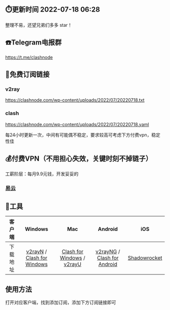 ## ⏱️更新时间 2022-07-18 06:28

整理不易，还望兄弟们多多 star！

## ☎️Telegram电报群

https://t.me/clashnode

## 🔗免费订阅链接

### v2ray

https://clashnode.com/wp-content/uploads/2022/07/20220718.txt

### clash

https://clashnode.com/wp-content/uploads/2022/07/20220718.yaml

每24小时更新一次，中间有可能偶不稳定，要求较高可考虑下方付费vpn，稳定性佳

## 💰付费VPN（不用担心失效，关键时刻不掉链子）

工薪阶层：每月9.9元钱，开发妥妥的

### [易云](https://yiyun.io/#/register?code=rB5YAFAy)

## 🔨工具

 客户端 | Windows | Mac | Android | iOS 
 :-: | :-: | :-:| :-:| :-:
 下载地址 | [v2rayN](https://github.com/2dust/v2rayN/releases/download/3.27/v2rayN-Core.zip) / [Clash for Windows](https://github.com/Fndroid/clash_for_windows_pkg/releases) | [Clash for Windows](https://github.com/Fndroid/clash_for_windows_pkg/releases) / [v2rayU](https://github.com/yanue/V2rayU/releases/download/3.2.0/V2rayU.dmg) | [v2rayNG](https://github.com/2dust/v2rayNG/releases) / [Clash for Android](https://github.com/Kr328/ClashForAndroid/releases) | [Shadowrocket](https://apps.apple.com/us/app/shadowrocket/id932747118) 

## 使用方法

打开对应客户端，找到添加订阅，添加下方订阅链接即可
